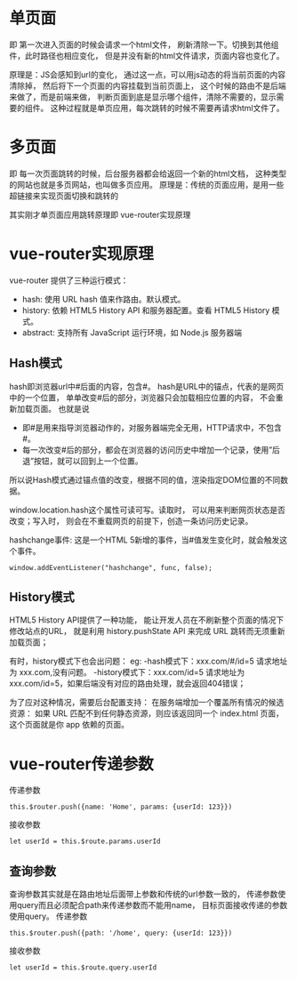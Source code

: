 # 单页面

即 第一次进入页面的时候会请求一个html文件，
刷新清除一下。切换到其他组件，此时路径也相应变化，
但是并没有新的html文件请求，页面内容也变化了。

原理是：JS会感知到url的变化，
通过这一点，可以用js动态的将当前页面的内容清除掉，
然后将下一个页面的内容挂载到当前页面上，
这个时候的路由不是后端来做了，而是前端来做，
判断页面到底是显示哪个组件，清除不需要的，显示需要的组件。
这种过程就是单页应用，每次跳转的时候不需要再请求html文件了。

# 多页面

即 每一次页面跳转的时候，后台服务器都会给返回一个新的html文档，
这种类型的网站也就是多页网站，也叫做多页应用。
原理是：传统的页面应用，是用一些超链接来实现页面切换和跳转的

其实刚才单页面应用跳转原理即 vue-router实现原理

# vue-router实现原理

vue-router 提供了三种运行模式：
- hash: 使用 URL hash 值来作路由。默认模式。
- history: 依赖 HTML5 History API 和服务器配置。查看 HTML5 History 模式。
- abstract: 支持所有 JavaScript 运行环境，如 Node.js 服务器端

## Hash模式

hash即浏览器url中#后面的内容，包含#。
hash是URL中的锚点，代表的是网页中的一个位置，
单单改变#后的部分，浏览器只会加载相应位置的内容，
不会重新加载页面。
也就是说

- 即#是用来指导浏览器动作的，对服务器端完全无用，HTTP请求中，不包含#。
- 每一次改变#后的部分，都会在浏览器的访问历史中增加一个记录，使用”后退”按钮，就可以回到上一个位置。

所以说Hash模式通过锚点值的改变，根据不同的值，渲染指定DOM位置的不同数据。

window.location.hash这个属性可读可写。读取时，
可以用来判断网页状态是否改变；写入时，
则会在不重载网页的前提下，创造一条访问历史记录。

hashchange事件: 这是一个HTML 5新增的事件，当#值发生变化时，就会触发这个事件。
```
window.addEventListener("hashchange", func, false);
```

## History模式

HTML5 History API提供了一种功能，
能让开发人员在不刷新整个页面的情况下修改站点的URL，
就是利用 history.pushState API 来完成 URL 跳转而无须重新加载页面；

有时，history模式下也会出问题：
eg:
-hash模式下：xxx.com/#/id=5 请求地址为 xxx.com,没有问题。
-history模式下：xxx.com/id=5 请求地址为 xxx.com/id=5，如果后端没有对应的路由处理，就会返回404错误；

为了应对这种情况，需要后台配置支持：
在服务端增加一个覆盖所有情况的候选资源：
如果 URL 匹配不到任何静态资源，则应该返回同一个 index.html 页面，
这个页面就是你 app 依赖的页面。

# vue-router传递参数

传递参数
```
this.$router.push({name: 'Home', params: {userId: 123}})
```
接收参数
```
let userId = this.$route.params.userId
```

## 查询参数
查询参数其实就是在路由地址后面带上参数和传统的url参数一致的，
传递参数使用query而且必须配合path来传递参数而不能用name，
目标页面接收传递的参数使用query。
传递参数
```
this.$router.push({path: '/home', query: {userId: 123}})
```
接收参数
```
let userId = this.$route.query.userId
```
   